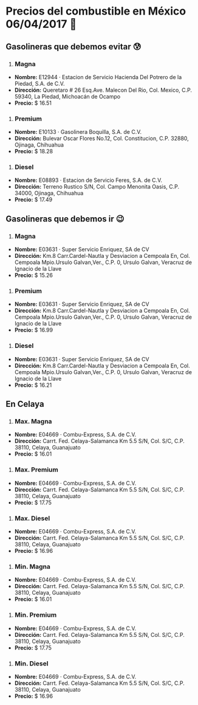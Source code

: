 # Precios del combustible en México 06/04/2017 :car:

## Gasolineras que debemos evitar :cold_sweat:
1. ### Magna
  * **Nombre:** E12944 · Estacion de Servicio Hacienda Del Potrero de la Piedad, S.A. de C.V.
  * **Dirección:** Queretaro # 26 Esq.Ave. Malecon Del Rio, Col. Mexico, C.P. 59340, La Piedad, Michoacán de Ocampo
  * **Precio:** $ 16.51

1. ### Premium
  * **Nombre:** E10133 · Gasolinera Boquilla, S.A. de C.V.
  * **Dirección:** Bulevar Oscar Flores No.12, Col. Constitucion, C.P. 32880, Ojinaga, Chihuahua
  * **Precio:** $ 18.28

1. ### Diesel
  * **Nombre:** E08893 · Estacion de Servicio Feres, S.A. de C.V.
  * **Dirección:** Terreno Rustico S/N, Col. Campo Menonita Oasis, C.P. 34000, Ojinaga, Chihuahua
  * **Precio:** $ 17.49


## Gasolineras que debemos ir :wink:
1. ### Magna
  * **Nombre:** E03631 · Super Servicio Enriquez, SA de CV
  * **Dirección:** Km.8 Carr.Cardel-Nautla y Desviacion a Cempoala En, Col. Cempoala Mpio.Ursulo Galvan,Ver., C.P. 0, Ursulo Galvan, Veracruz de Ignacio de la Llave
  * **Precio:** $ 15.26

1. ### Premium
  * **Nombre:** E03631 · Super Servicio Enriquez, SA de CV
  * **Dirección:** Km.8 Carr.Cardel-Nautla y Desviacion a Cempoala En, Col. Cempoala Mpio.Ursulo Galvan,Ver., C.P. 0, Ursulo Galvan, Veracruz de Ignacio de la Llave
  * **Precio:** $ 16.99

1. ### Diesel
  * **Nombre:** E03631 · Super Servicio Enriquez, SA de CV
  * **Dirección:** Km.8 Carr.Cardel-Nautla y Desviacion a Cempoala En, Col. Cempoala Mpio.Ursulo Galvan,Ver., C.P. 0, Ursulo Galvan, Veracruz de Ignacio de la Llave
  * **Precio:** $ 16.21


## En Celaya
1. ### Max. Magna
  * **Nombre:** E04669 · Combu-Express, S.A. de C.V.
  * **Dirección:** Carrt. Fed. Celaya-Salamanca Km 5.5 S/N, Col. S/C, C.P. 38110, Celaya, Guanajuato
  * **Precio:** $ 16.01

1. ### Max. Premium
  * **Nombre:** E04669 · Combu-Express, S.A. de C.V.
  * **Dirección:** Carrt. Fed. Celaya-Salamanca Km 5.5 S/N, Col. S/C, C.P. 38110, Celaya, Guanajuato
  * **Precio:** $ 17.75

1. ### Max. Diesel
  * **Nombre:** E04669 · Combu-Express, S.A. de C.V.
  * **Dirección:** Carrt. Fed. Celaya-Salamanca Km 5.5 S/N, Col. S/C, C.P. 38110, Celaya, Guanajuato
  * **Precio:** $ 16.96
1. ### Min. Magna
  * **Nombre:** E04669 · Combu-Express, S.A. de C.V.
  * **Dirección:** Carrt. Fed. Celaya-Salamanca Km 5.5 S/N, Col. S/C, C.P. 38110, Celaya, Guanajuato
  * **Precio:** $ 16.01

1. ### Min. Premium
  * **Nombre:** E04669 · Combu-Express, S.A. de C.V.
  * **Dirección:** Carrt. Fed. Celaya-Salamanca Km 5.5 S/N, Col. S/C, C.P. 38110, Celaya, Guanajuato
  * **Precio:** $ 17.75

1. ### Min. Diesel
  * **Nombre:** E04669 · Combu-Express, S.A. de C.V.
  * **Dirección:** Carrt. Fed. Celaya-Salamanca Km 5.5 S/N, Col. S/C, C.P. 38110, Celaya, Guanajuato
  * **Precio:** $ 16.96